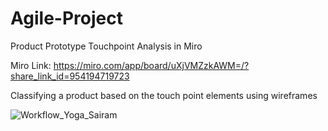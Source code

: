 # Agile-Project
Product Prototype Touchpoint Analysis in Miro

Miro Link: https://miro.com/app/board/uXjVMZzkAWM=/?share_link_id=954194719723

Classifying a product based on the touch point elements using wireframes

![Workflow_Yoga_Sairam](https://user-images.githubusercontent.com/75962509/227737494-a978e9bd-03d7-4ff9-a37b-dee244aeadf5.png)
